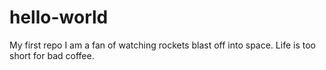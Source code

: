 # hello-world
My first repo
I am a fan of watching rockets blast off into space. 
Life is too short for bad coffee.
